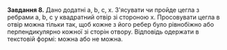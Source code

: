 **Завдання 8.** Дано додатні a, b, c, x. З'ясувати чи пройде цегла з ребрами a,
b, c у квадратний отвір зі стороною x. Просовувати цегла в отвір можна
тільки так, щоб кожне з його ребер було рівнобіжно або перпендикулярно
кожної зі сторін отвору. Відповідь одержати в текстовій формі: можна або
не можна.